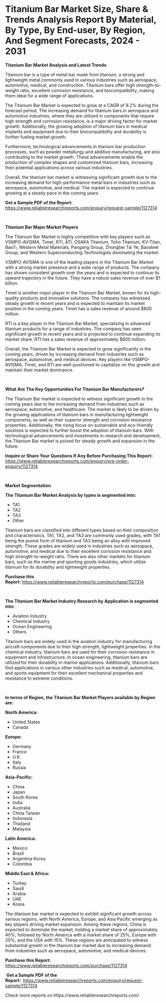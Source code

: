 <p><h1>Titanium Bar Market Size, Share & Trends Analysis Report By Material, By Type, By End-user, By Region, And Segment Forecasts, 2024 - 2031</h1></p><p><strong>Titanium Bar Market Analysis and Latest Trends</strong></p>
<p><p>Titanium bar is a type of metal bar made from titanium, a strong and lightweight metal commonly used in various industries such as aerospace, automotive, medical, and construction. Titanium bars offer high strength-to-weight ratio, excellent corrosion resistance, and biocompatibility, making them ideal for a wide range of applications.</p><p>The Titanium Bar Market is expected to grow at a CAGR of 9.2% during the forecast period. The increasing demand for titanium bars in aerospace and automotive industries, where they are utilized in components that require high strength and corrosion resistance, is a major driving factor for market growth. Additionally, the growing adoption of titanium bars in medical implants and equipment due to their biocompatibility and durability is further fueling market growth.</p><p>Furthermore, technological advancements in titanium bar production processes, such as powder metallurgy and additive manufacturing, are also contributing to the market growth. These advancements enable the production of complex shapes and customized titanium bars, increasing their potential applications across various industries.</p><p>Overall, the titanium bar market is witnessing significant growth due to the increasing demand for high-performance metal bars in industries such as aerospace, automotive, and medical. The market is expected to continue growing at a steady pace in the coming years.</p></p>
<p><strong>Get a Sample PDF of the Report:&nbsp;</strong> <a href="https://www.reliableresearchreports.com/enquiry/request-sample/1127314">https://www.reliableresearchreports.com/enquiry/request-sample/1127314</a></p>
<p>&nbsp;</p>
<p><strong>Titanium Bar Major Market Players</strong></p>
<p><p>The Titanium Bar Market is highly competitive with key players such as VSMPO-AVISMA, Timet, RTI, ATI, OSAKA Titanium, Toho Titanium, KV-Titan, BaoTi, Western Metal Materials, Pangang Group, Zhongbei Tai Ye, Baosteel Group, and Western Superconducting Technologies dominating the market.</p><p>VSMPO-AVISMA is one of the leading players in the Titanium Bar Market with a strong market presence and a wide range of products. The company has shown consistent growth over the years and is expected to continue its upward trajectory in the future. They have a robust sales revenue of over $1 billion.</p><p>Timet is another major player in the Titanium Bar Market, known for its high-quality products and innovative solutions. The company has witnessed steady growth in recent years and is expected to maintain its market position in the coming years. Timet has a sales revenue of around $800 million.</p><p>RTI is a key player in the Titanium Bar Market, specializing in advanced titanium products for a range of industries. The company has seen significant growth in recent years and is projected to continue expanding its market share. RTI has a sales revenue of approximately $600 million.</p><p>Overall, the Titanium Bar Market is expected to grow significantly in the coming years, driven by increasing demand from industries such as aerospace, automotive, and medical devices. Key players like VSMPO-AVISMA, Timet, and RTI are well-positioned to capitalize on this growth and maintain their market dominance.</p></p>
<p>&nbsp;</p>
<p><strong>What Are The Key Opportunities For Titanium Bar Manufacturers?</strong></p>
<p><p>The Titanium Bar market is expected to witness significant growth in the coming years due to the increasing demand from industries such as aerospace, automotive, and healthcare. The market is likely to be driven by the growing applications of titanium bars in manufacturing lightweight components, as well as their superior strength and corrosion resistance properties. Additionally, the rising focus on sustainable and eco-friendly solutions is expected to further boost the adoption of titanium bars. With technological advancements and investments in research and development, the Titanium Bar market is poised for steady growth and expansion in the future.</p></p>
<p><strong>Inquire or Share Your Questions If Any Before Purchasing This Report:</strong> <a href="https://www.reliableresearchreports.com/enquiry/pre-order-enquiry/1127314">https://www.reliableresearchreports.com/enquiry/pre-order-enquiry/1127314</a></p>
<p>&nbsp;</p>
<p><strong>Market Segmentation</strong></p>
<p><strong>The Titanium Bar Market Analysis by types is segmented into:</strong></p>
<p><ul><li>TA1</li><li>TA2</li><li>TA3</li><li>Other</li></ul></p>
<p><p>Titanium bars are classified into different types based on their composition and characteristics. TA1, TA2, and TA3 are commonly used grades, with TA1 being the purest form of titanium and TA3 being an alloy with improved strength. These grades are widely used in industries such as aerospace, automotive, and medical due to their excellent corrosion resistance and high strength-to-weight ratio. There are also other markets for titanium bars, such as the marine and sporting goods industries, which utilize titanium for its durability and lightweight properties.</p></p>
<p><strong>Purchase this Report:&nbsp;</strong><a href="https://www.reliableresearchreports.com/purchase/1127314">https://www.reliableresearchreports.com/purchase/1127314</a></p>
<p>&nbsp;</p>
<p><strong>The Titanium Bar Market Industry Research by Application is segmented into:</strong></p>
<p><ul><li>Aviation Industry</li><li>Chemical Industry</li><li>Ocean Engineering</li><li>Others</li></ul></p>
<p><p>Titanium bars are widely used in the aviation industry for manufacturing aircraft components due to their high strength, lightweight properties. In the chemical industry, titanium bars are used for their corrosion resistance in equipment and infrastructure. In ocean engineering, titanium bars are utilized for their durability in marine applications. Additionally, titanium bars find applications in various other industries such as medical, automotive, and sports equipment for their excellent mechanical properties and resistance to extreme conditions.</p></p>
<p>&nbsp;</p>
<p><strong>In terms of Region, the Titanium Bar Market Players available by Region are:</strong></p>
<p>
    <p> <strong> North America: </strong>
        <ul>
            <li>United States</li>
            <li>Canada</li>
        </ul>
        </p> 
    <p> <strong> Europe: </strong>
        <ul>
            <li>Germany</li>
            <li>France</li>
            <li>U.K.</li>
            <li>Italy</li>
            <li>Russia</li>
        </ul>
        </p> 
    <p> <strong> Asia-Pacific: </strong>
        <ul>
            <li>China</li>
            <li>Japan</li>
            <li>South Korea</li>
            <li>India</li>
            <li>Australia</li>
            <li>China Taiwan</li>
            <li>Indonesia</li>
            <li>Thailand</li>
            <li>Malaysia</li>
        </ul>
        </p> 
    <p> <strong> Latin America: </strong>
        <ul>
            <li>Mexico</li>
            <li>Brazil</li>
            <li>Argentina Korea</li>
            <li>Colombia</li>
        </ul>
        </p> 
    <p> <strong> Middle East & Africa: </strong>
        <ul>
            <li>Turkey</li>
            <li>Saudi</li>
            <li>Arabia</li>
            <li>UAE</li>
            <li>Korea</li>
        </ul>
    </p>
    </p>
<p><p>The titanium bar market is expected to exhibit significant growth across various regions, with North America, Europe, and Asia Pacific emerging as key players driving market expansion. Among these regions, China is expected to dominate the market, holding a market share of approximately 40%, followed by North America with a market share of 25%, Europe with 20%, and the USA with 15%. These regions are anticipated to witness substantial growth in the titanium bar market due to increasing demand from industries such as aerospace, automotive, and medical devices.</p></p>
<p><strong>Purchase this Report: </strong><a href="https://www.reliableresearchreports.com/purchase/1127314">https://www.reliableresearchreports.com/purchase/1127314</a></p>
<p>&nbsp;<strong>Get a Sample PDF of the Report:&nbsp;&nbsp;</strong><a href="https://www.reliableresearchreports.com/enquiry/request-sample/1127314">https://www.reliableresearchreports.com/enquiry/request-sample/1127314</a></p>
<p><strong></strong></p>
<p>Check more reports on https://www.reliableresearchreports.com/</p>